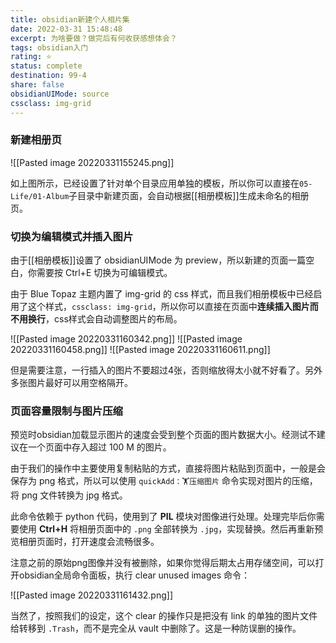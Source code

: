 ```yaml
---
title: obsidian新建个人相片集
date: 2022-03-31 15:48:48
excerpt: 为啥要做？做完后有何收获感想体会？
tags: obsidian入门
rating: ⭐
status: complete
destination: 99-4
share: false
obsidianUIMode: source
cssclass: img-grid
---
```


### 新建相册页

![[Pasted image 20220331155245.png]]

如上图所示，已经设置了针对单个目录应用单独的模板，所以你可以直接在`05-Life/01-Album`子目录中新建页面，会自动根据[[相册模板]]生成未命名的相册页。

### 切换为编辑模式并插入图片

由于[[相册模板]]设置了 obsidianUIMode 为 preview，所以新建的页面一篇空白，你需要按 Ctrl+E 切换为可编辑模式。

由于 Blue Topaz 主题内置了 img-grid 的 css 样式，而且我们相册模板中已经启用了这个样式，`cssclass: img-grid`，所以你可以直接在页面中**连续插入图片而不用换行**，css样式会自动调整图片的布局。

![[Pasted image 20220331160342.png]] ![[Pasted image 20220331160458.png]] ![[Pasted image 20220331160611.png]] 

但是需要注意，一行插入的图片不要超过4张，否则缩放得太小就不好看了。另外多张图片最好可以用空格隔开。

### 页面容量限制与图片压缩

预览时obsidian加载显示图片的速度会受到整个页面的图片数据大小。经测试不建议在一个页面中存入超过 100 M 的图片。

由于我们的操作中主要使用复制粘贴的方式，直接将图片粘贴到页面中，一般是会保存为 png 格式，所以可以使用 `quickAdd：🏋️‍压缩图片` 命令实现对图片的压缩，将 png 文件转换为 jpg 格式。

此命令依赖于 python 代码，使用到了 **PIL** 模块对图像进行处理。处理完毕后你需要使用 **Ctrl+H** 将相册页面中的 `.png` 全部转换为 `.jpg`，实现替换。然后再重新预览相册页面时，打开速度会流畅很多。

注意之前的原始png图像并没有被删除，如果你觉得后期太占用存储空间，可以打开obsidian全局命令面板，执行 clear unused images 命令：

![[Pasted image 20220331161432.png]]

当然了，按照我们的设定，这个 clear 的操作只是把没有 link 的单独的图片文件给转移到 `.Trash`，而不是完全从 vault 中删除了。这是一种防误删的操作。